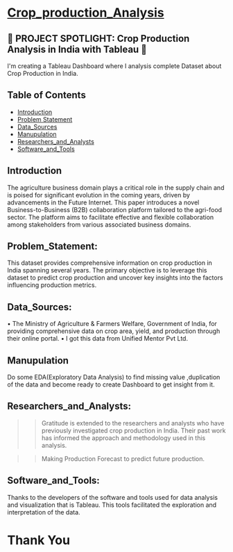 # [Crop_production_Analysis](https://public.tableau.com/views/CropProductionAnalysisinIndia_17148975013260/Overview?:language=en-US&:sid=&:display_count=n&:origin=viz_share_link)
##  🚀 PROJECT SPOTLIGHT: Crop Production Analysis in India with Tableau 🚀
I'm creating a Tableau Dashboard where I analysis complete Dataset about Crop Production in India.

## Table of Contents
- [Introduction](#introduction)
- [Problem Statement](#problem_statement)
- [Data_Sources](#data_Sources)
- [Manupulation](#manupulation)
- [Researchers_and_Analysts](#researchers_and_Analysts)
- [Software_and_Tools](#software_and_Tools)

## Introduction
The agriculture business domain plays a critical role in the supply chain and is poised for significant evolution in the coming years, driven by advancements in the Future Internet. This paper introduces a novel Business-to-Business (B2B) collaboration platform tailored to the agri-food sector. The platform aims to facilitate effective and flexible collaboration among stakeholders from various associated business domains.

## Problem_Statement:
This dataset provides comprehensive information on crop production in India spanning several years. The primary objective is to leverage this dataset to predict crop production and uncover key insights into the factors influencing production metrics.

## Data_Sources: 
• The Ministry of Agriculture & Farmers Welfare, Government of India, for providing comprehensive data on crop area, yield, and production through their online portal.
• I got this data from Unified Mentor Pvt Ltd.

## Manupulation  
Do some EDA(Exploratory Data Analysis) to find missing value ,duplication of the data and become ready to create Dashboard to get insight from it.

## Researchers_and_Analysts: 
>>  Gratitude is extended to the researchers and analysts who have previously investigated crop production in India. Their past work has informed the approach and methodology used in this analysis.


>> Making Production Forecast to predict future production.

## Software_and_Tools: 
Thanks to the developers of the software and tools used for data analysis and visualization that is Tableau. This tools facilitated the exploration and interpretation of the data.

# Thank You
